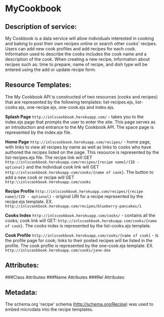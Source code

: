 MyCookbook
==========

Description of service:
-----------------------
My Cookbook is a data service will allow individuals interested in cooking and baking to post their own recipes online 
or search other cooks' recipes. Users can add new cook profiles and add recipes for each cook. Information used to
describe the cooks includes the cook name and a description of the cook. When creating a new recipe, information about 
recipes such as: time to prepare, name of recipe, and dish type will be entered using the add or update recipe form.

Resource Templates:
-------------------
The My Cookbook API is constructed of two resources (cooks and recipes) that are represented by the following templates:
list-recipes.ejs, list-cooks.ejs, one-recipe.ejs, one-cook.ejs and index.ejs.
   
**Splash Page**
``http://inlscookbook.herokuapp.com/`` - takes you to the index.ejs page that prompts the user to enter the site. This page serves as an introduction and entrance to the My Cookbook API. The space page is represented by the index.ejs file.


**Home Page**
``http://inlscookbook.herokuapp.com/recipes/`` - home page, with links to view all recipes by name as well as links
to cooks who have authored the recipes listed on the page. This resource is represented by the list-recipes.ejs file. 
The recipe link will GET ``http://inlscookbook.herokuapp.com/recipes/{recipe name}/{ID - optional}`` and the individual 
cook link will GET ``http://inlscookbook.herokuapp.com/cooks/{name of cook}``. The button to add a new cook or recipe 
will GET ``http:\\inlscookbook.herokuapp.com/cooks``

**Recipe Profile**
``http://inlscookbook.herokuapp.com/recipes/{recipe name}/{ID - optional}`` - original URI for a recipe represented by
the recipe.ejs template.
   EX. ``http://inlscookbook.herokuapp.com/recipes/blueberry-pancakes/1``

**Cooks Index**
``http://inlscookbook.herokuapp.com/cooks/`` - contains all the cooks; cook link will GET: ``http://inlscookbook.herokuapp.com/cooks/{name of cook}``. 
The cooks index is represented by the list-cooks.ejs template.

**Cook Profile**
``http://inlscookbook.herokuapp.com/cooks/{name of cook}`` - is the profile page for cook; links to their posted recipes 
will be listed in the profile. The cook profile is represented by the one-cook.ejs template.
   EX. ``http://inlscookbook.herokuapp.com/cooks/jane-doe``


Attributes:
-----------
###Class Attributes
###Name Attributes
###Rel Attributes:

Metadata:
---------
The schema.org 'recipe' schema (http://schema.org/Recipe)  was used to embed microdata into the recipe templates.
